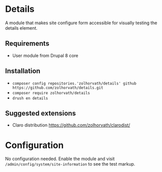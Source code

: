 # Details

A module that makes site configure form accessible for visually testing the
details element.


## Requirements

- User module from Drupal 8 core


## Installation

* `composer config repositories.'zolhorvath/details' github
https://github.com/zolhorvath/details.git`
* `composer require zolhorvath/details`
* `drush en details`


## Suggested extensions

- Claro distribution
  https://github.com/zolhorvath/clarodist/


# Configuration

No configuration needed. Enable the module and visit
`/admin/config/system/site-information` to see the test markup.
